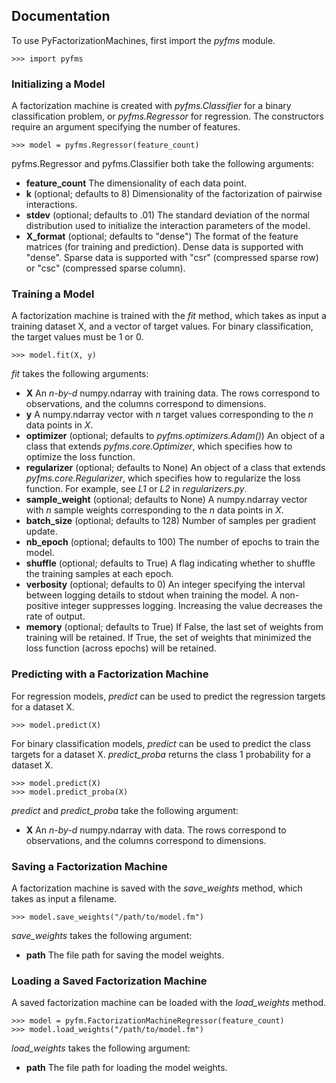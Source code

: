 ﻿Documentation
-------------

To use PyFactorizationMachines, first import the *pyfms* module.

    >>> import pyfms
    
### Initializing a Model

A factorization machine is created with *pyfms.Classifier* for a binary classification problem, or
*pyfms.Regressor* for regression. The constructors require an argument specifying the number of features.

    >>> model = pyfms.Regressor(feature_count)

pyfms.Regressor and pyfms.Classifier both take the following arguments:

* **feature_count** The dimensionality of each data point.
* **k** (optional; defaults to 8) Dimensionality of the factorization of pairwise interactions.
* **stdev** (optional; defaults to .01) The standard deviation of the normal distribution used to initialize the
interaction parameters of the model.
* **X_format** (optional; defaults to "dense") The format of the feature matrices (for training and prediction).
Dense data is supported with "dense". Sparse data is supported with "csr" (compressed sparse row) or "csc"
(compressed sparse column).
    
### Training a Model

A factorization machine is trained with the *fit* method, which takes as input a training dataset X, and a vector of
target values. For binary classification, the target values must be 1 or 0.

    >>> model.fit(X, y)

*fit* takes the following arguments:

* **X** An *n-by-d* numpy.ndarray with training data. The rows correspond to observations, and the columns correspond to
dimensions.
* **y** A numpy.ndarray vector with *n* target values corresponding to the *n* data points in *X*.
* **optimizer** (optional; defaults to *pyfms.optimizers.Adam()*) An object of a class that extends
*pyfms.core.Optimizer*, which specifies how to optimize the loss function.
* **regularizer** (optional; defaults to None) An object of a class that extends *pyfms.core.Regularizer*, which
specifies how to regularize the loss function. For example, see *L1* or *L2* in *regularizers.py*.
* **sample_weight** (optional; defaults to None) A numpy.ndarray vector with *n* sample weights corresponding to the
*n* data points in *X*.
* **batch_size** (optional; defaults to 128) Number of samples per gradient update.
* **nb_epoch** (optional; defaults to 100)  The number of epochs to train the model.
* **shuffle** (optional; defaults to True) A flag indicating whether to shuffle the training samples at each epoch.
* **verbosity** (optional; defaults to 0) An integer specifying the interval between logging details to stdout when
training the model. A non-positive integer suppresses logging. Increasing the value decreases the rate of output.
* **memory** (optional; defaults to True) If False, the last set of weights from training will be retained. If True,
the set of weights that minimized the loss function (across epochs) will be retained.

### Predicting with a Factorization Machine

For regression models, *predict* can be used to predict the regression targets for a dataset X.

    >>> model.predict(X)

For binary classification models, *predict* can be used to predict the class targets for a dataset X. *predict_proba*
returns the class 1 probability for a dataset X.

    >>> model.predict(X)
    >>> model.predict_proba(X)

*predict* and *predict_proba* take the following argument:

* **X** An *n-by-d* numpy.ndarray with data. The rows correspond to observations, and the columns correspond to
dimensions.

### Saving a Factorization Machine

A factorization machine is saved with the *save_weights* method, which takes as input a filename.

    >>> model.save_weights("/path/to/model.fm")

*save_weights* takes the following argument:

* **path** The file path for saving the model weights.

### Loading a Saved Factorization Machine

A saved factorization machine can be loaded with the *load_weights* method.
    
    >>> model = pyfm.FactorizationMachineRegressor(feature_count)
    >>> model.load_weights("/path/to/model.fm")

*load_weights* takes the following argument:

* **path** The file path for loading the model weights.
